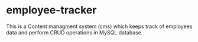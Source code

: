 # employee-tracker
This is a Content managment system (cms) which keeps  track of employees data and perform CRUD operations in  MySQL database.

